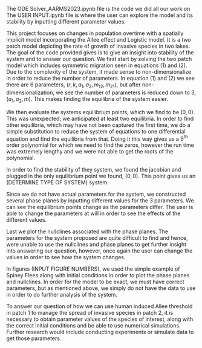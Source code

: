 The ODE Solver_AARMS2023.ipynb file is the code we did all our work on
The USER INPUT.ipynb file is where the user can explore the model and its stability by inputting different parameter values.

This project focuses on changes in population overtime with a spatially implicit model incorporating the Allee effect and Logistic model. It is a two patch model depicting the rate of growth of invasive species in two lakes. The goal of the code provided gives is to give an insight into stability of the system and to answer our question. We first start by solving the two patch model which includes symmetric migration seen in equations (1) and (2). Due to the complexity of the system, it made sense to non-dimensionalize in order to reduce the number of parameters. In equation (1) and (2) we see there are 6 parameters, $(r,k,a_1,a_2,m_{12},m_{21})$, but after non-dimensionalization, we see the number of parameters is reduced down to 3, $(a_1,a_2,m)$. This makes finding the equilibria of the system easier. 
     
We then evaluate the systems equilibrium points, which we find to be $(0,0)$. This was unexpected; we anticipated at least two equilibria. In order to find other equilibria, which may have not been captured the first time, we do a simple substitution to reduce the system of equations to one differential equation and find the equilibria from that. Doing it this way gives us a $9^{\text{th}}$ order polynomial for which we need to find the zeros, however the run time was extremely lengthy and we were not able to get the roots of the polynomial. 
 
In order to find the stability of they system, we found the jacobian and plugged in the only equilibrium point we found, $(0,0)$. This point gives us an (DETERMINE TYPE OF SYSTEM) system. 
    
Since we do not have actual parameters for the system, we constructed several phase planes by inputting different values for the 3 parameters. We can see the equilibrium points change as the parameters differ. The user is able to change the parameters at will in order to see the effects of the different values.

Last we plot the nullclines associated with the phase planes. The parameters for the system proposed are quite difficult to find and hence, were unable to use the nullclines and phase planes to get further insight into answering our question, however, once again the user can change the values in order to see how the system changes. 
    
In figures (INPUT FIGURE NUMBERS), we used the simple example of Spiney Flees along with initial conditions in order to plot the phase planes and nullclines. In order for the model to be exact, we must have correct parameters, but as mentioned above, we simply do not have the data to use in order to do further analysis of the system. 
    
To answer our question of how we can use human induced Allee threshold in patch 1 to manage the spread of invasive species in patch 2, it is necessary to obtain parameter values of the species of interest, along with the correct initial conditions and be able to use numerical simulations. Further research would include conducting experiments or simulate data to get those parameters.
